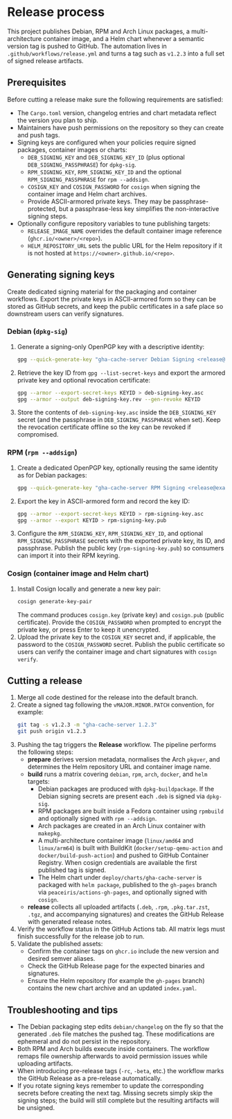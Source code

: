 # Release process

This project publishes Debian, RPM and Arch Linux packages, a multi-architecture
container image, and a Helm chart whenever a semantic version tag is pushed to
GitHub. The automation lives in `.github/workflows/release.yml` and turns a tag
such as `v1.2.3` into a full set of signed release artifacts.

## Prerequisites

Before cutting a release make sure the following requirements are satisfied:

- The `Cargo.toml` version, changelog entries and chart metadata reflect the
  version you plan to ship.
- Maintainers have push permissions on the repository so they can create and
  push tags.
- Signing keys are configured when your policies require signed packages,
  container images or charts:
  - `DEB_SIGNING_KEY` and `DEB_SIGNING_KEY_ID` (plus optional
    `DEB_SIGNING_PASSPHRASE`) for `dpkg-sig`.
  - `RPM_SIGNING_KEY`, `RPM_SIGNING_KEY_ID` and the optional
    `RPM_SIGNING_PASSPHRASE` for `rpm --addsign`.
  - `COSIGN_KEY` and `COSIGN_PASSWORD` for `cosign` when signing the container
    image and Helm chart archives.
  - Provide ASCII-armored private keys. They may be passphrase-protected, but a
    passphrase-less key simplifies the non-interactive signing steps.
- Optionally configure repository variables to tune publishing targets:
  - `RELEASE_IMAGE_NAME` overrides the default container image reference
    (`ghcr.io/<owner>/<repo>`).
  - `HELM_REPOSITORY_URL` sets the public URL for the Helm repository if it is
    not hosted at `https://<owner>.github.io/<repo>`.

## Generating signing keys

Create dedicated signing material for the packaging and container workflows.
Export the private keys in ASCII-armored form so they can be stored as GitHub
secrets, and keep the public certificates in a safe place so downstream users
can verify signatures.

### Debian (`dpkg-sig`)

1. Generate a signing-only OpenPGP key with a descriptive identity:
   ```bash
   gpg --quick-generate-key "gha-cache-server Debian Signing <release@example.com>" rsa4096 sign 1y
   ```
2. Retrieve the key ID from `gpg --list-secret-keys` and export the armored
   private key and optional revocation certificate:
   ```bash
   gpg --armor --export-secret-keys KEYID > deb-signing-key.asc
   gpg --armor --output deb-signing-key.rev --gen-revoke KEYID
   ```
3. Store the contents of `deb-signing-key.asc` inside the `DEB_SIGNING_KEY`
   secret (and the passphrase in `DEB_SIGNING_PASSPHRASE` when set). Keep the
   revocation certificate offline so the key can be revoked if compromised.

### RPM (`rpm --addsign`)

1. Create a dedicated OpenPGP key, optionally reusing the same identity as for
   Debian packages:
   ```bash
   gpg --quick-generate-key "gha-cache-server RPM Signing <release@example.com>" rsa4096 sign 1y
   ```
2. Export the key in ASCII-armored form and record the key ID:
   ```bash
   gpg --armor --export-secret-keys KEYID > rpm-signing-key.asc
   gpg --armor --export KEYID > rpm-signing-key.pub
   ```
3. Configure the `RPM_SIGNING_KEY`, `RPM_SIGNING_KEY_ID`, and optional
   `RPM_SIGNING_PASSPHRASE` secrets with the exported private key, its ID, and
   passphrase. Publish the public key (`rpm-signing-key.pub`) so consumers can
   import it into their RPM keyring.

### Cosign (container image and Helm chart)

1. Install Cosign locally and generate a new key pair:
   ```bash
   cosign generate-key-pair
   ```
   The command produces `cosign.key` (private key) and `cosign.pub` (public
   certificate). Provide the `COSIGN_PASSWORD` when prompted to encrypt the
   private key, or press Enter to keep it unencrypted.
2. Upload the private key to the `COSIGN_KEY` secret and, if applicable, the
   password to the `COSIGN_PASSWORD` secret. Publish the public certificate so
   users can verify the container image and chart signatures with
   `cosign verify`.

## Cutting a release

1. Merge all code destined for the release into the default branch.
2. Create a signed tag following the `vMAJOR.MINOR.PATCH` convention, for
   example:
   ```bash
   git tag -s v1.2.3 -m "gha-cache-server 1.2.3"
   git push origin v1.2.3
   ```
3. Pushing the tag triggers the **Release** workflow. The pipeline performs the
   following steps:
   - **prepare** derives version metadata, normalises the Arch `pkgver`, and
     determines the Helm repository URL and container image name.
   - **build** runs a matrix covering `debian`, `rpm`, `arch`, `docker`, and
     `helm` targets:
     - Debian packages are produced with `dpkg-buildpackage`. If the Debian
       signing secrets are present each `.deb` is signed via `dpkg-sig`.
     - RPM packages are built inside a Fedora container using `rpmbuild` and
       optionally signed with `rpm --addsign`.
     - Arch packages are created in an Arch Linux container with `makepkg`.
     - A multi-architecture container image (`linux/amd64` and `linux/arm64`)
       is built with BuildKit (`docker/setup-qemu-action` and
       `docker/build-push-action`) and pushed to GitHub Container Registry.
       When cosign credentials are available the first published tag is signed.
     - The Helm chart under `deploy/charts/gha-cache-server` is packaged with
       `helm package`, published to the `gh-pages` branch via
       `peaceiris/actions-gh-pages`, and optionally signed with `cosign`.
   - **release** collects all uploaded artifacts (`.deb`, `.rpm`, `.pkg.tar.zst`,
     `.tgz`, and accompanying signatures) and creates the GitHub Release with
     generated release notes.
4. Verify the workflow status in the GitHub Actions tab. All matrix legs must
   finish successfully for the release job to run.
5. Validate the published assets:
   - Confirm the container tags on `ghcr.io` include the new version and desired
     semver aliases.
   - Check the GitHub Release page for the expected binaries and signatures.
   - Ensure the Helm repository (for example the `gh-pages` branch) contains the
     new chart archive and an updated `index.yaml`.

## Troubleshooting and tips

- The Debian packaging step edits `debian/changelog` on the fly so that the
  generated `.deb` file matches the pushed tag. These modifications are
  ephemeral and do not persist in the repository.
- Both RPM and Arch builds execute inside containers. The workflow remaps file
  ownership afterwards to avoid permission issues while uploading artifacts.
- When introducing pre-release tags (`-rc`, `-beta`, etc.) the workflow marks
  the GitHub Release as a pre-release automatically.
- If you rotate signing keys remember to update the corresponding secrets
  before creating the next tag. Missing secrets simply skip the signing steps;
  the build will still complete but the resulting artifacts will be unsigned.
